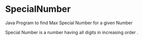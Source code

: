 # SpecialNumber
Java Program to find Max Special Number for a given Number

Special Number is a number having all digits in increasing order .
